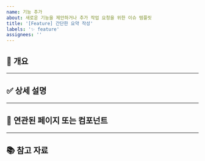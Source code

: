 ```yaml
---
name: 기능 추가
about: 새로운 기능을 제안하거나 추가 작업 요청을 위한 이슈 템플릿
title: '[Feature] 간단한 요약 작성'
labels: '✨ feature'
assignees: ''
---
```


## 📍 개요

<!-- 어떤 기능을 추가하려는지 간단히 요약해주세요. -->

<!-- 예) 사용자의 프로필 편집 기능을 추가합니다. -->

---

## ✅ 상세 설명

<!-- 어떤 방식으로 기능이 작동해야 하는지 구체적으로 작성해주세요. UI, 동작 방식 등 -->

<!--
예시
- 사용자는 프로필 이미지, 닉네임, 상태 메시지를 수정할 수 있어야 합니다.
- "저장하기" 버튼을 누르면 서버에 PATCH 요청을 보냅니다.

-->

---

## 🧩 연관된 페이지 또는 컴포넌트

<!-- 기능이 적용되거나 영향을 주는 영역이 있다면 명시해주세요. -->

<!-- 예)
- 페이지 : `/profile/edit`
- 컴포넌트 : `ProfileEditModal.tsx` -->

---

## 📚 참고 자료

<!-- 참고한 디자인, 문서, 레퍼런스가 있다면 공유해주세요. 없으면 N/A 작성 -->

<!-- 예) Figma 디자인 시안 링크   -->
